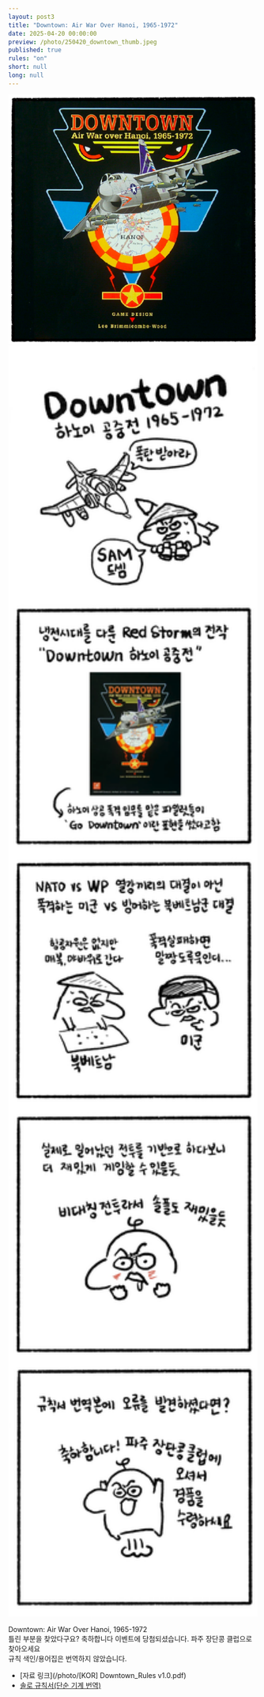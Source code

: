 ```yaml
---
layout: post3
title: "Downtown: Air War Over Hanoi, 1965-1972"
date: 2025-04-20 00:00:00
preview: /photo/250420_downtown_thumb.jpeg
published: true
rules: "on"
short: null
long: null
---
```


<img src="/photo/250420_downtown_thumb.jpeg" width="1000">

<img src="/photo/250420_downtown.jpg" width="1000">

Downtown: Air War Over Hanoi, 1965-1972
<br>
틀린 부분을 찾았다구요? 축하합니다 이벤트에 당첨되셨습니다. 파주 장단콩 클럽으로 찾아오세요
<br>
규칙 색인/용어집은 번역하지 않았습니다. 


- [자료 링크](/photo/[KOR] Downtown_Rules v1.0.pdf)
- [솔로 규칙서(단순 기계 번역)](/photo/downtown-solo-rule-kor.html)
